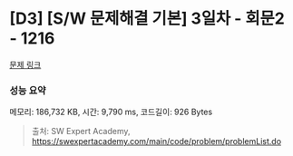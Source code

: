 # [D3] [S/W 문제해결 기본] 3일차 - 회문2 - 1216 

[문제 링크](https://swexpertacademy.com/main/code/problem/problemDetail.do?contestProbId=AV14Rq5aABUCFAYi) 

### 성능 요약

메모리: 186,732 KB, 시간: 9,790 ms, 코드길이: 926 Bytes



> 출처: SW Expert Academy, https://swexpertacademy.com/main/code/problem/problemList.do